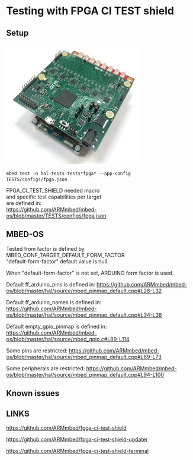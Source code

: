 # Testing with FPGA CI TEST shield

## Setup

![30% center](fpga_test_shield.jpg)

```
mbed test -n hal-tests-tests*fpga* --app-config TESTS/configs/fpga.json
```

FPGA_CI_TEST_SHIELD needed macro  
and specific test capabilities per target  
are defined in:  
https://github.com/ARMmbed/mbed-os/blob/master/TESTS/configs/fpga.json



## MBED-OS

Tested from factor is defined by MBED_CONF_TARGET_DEFAULT_FORM_FACTOR  
"default-form-factor" default value is null.

When "default-form-factor" is not set, ARDUINO form factor is used.

Default ff_arduino_pins is defined in:
https://github.com/ARMmbed/mbed-os/blob/master/hal/source/mbed_pinmap_default.cpp#L28-L32

Default ff_arduino_names is defined in:
https://github.com/ARMmbed/mbed-os/blob/master/hal/source/mbed_pinmap_default.cpp#L34-L38

Default empty_gpio_pinmap is defined in:
https://github.com/ARMmbed/mbed-os/blob/master/hal/source/mbed_gpio.c#L89-L114

Some pins are restricted:
https://github.com/ARMmbed/mbed-os/blob/master/hal/source/mbed_pinmap_default.cpp#L69-L73

Some peripherals are restricted:
https://github.com/ARMmbed/mbed-os/blob/master/hal/source/mbed_pinmap_default.cpp#L94-L100


## Known issues


## LINKS

https://github.com/ARMmbed/fpga-ci-test-shield

https://github.com/ARMmbed/fpga-ci-test-shield-updater

https://github.com/ARMmbed/fpga-ci-test-shield-terminal

